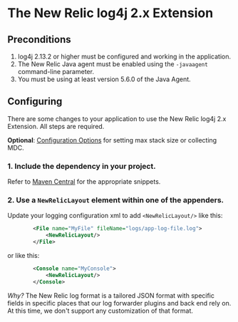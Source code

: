 # The New Relic log4j 2.x Extension

## Preconditions

1. log4j 2.13.2 or higher must be configured and working in the application.
2. The New Relic Java agent must be enabled using the `-javaagent` command-line parameter.
3. You must be using at least version 5.6.0 of the Java Agent.

## Configuring

There are some changes to your application to use the New Relic
log4j 2.x Extension. All steps are required.

**Optional**: [Configuration Options](..%2FREADME.md#configuration-options) for setting max stack size or collecting MDC.

### 1. Include the dependency in your project.

Refer to [Maven Central](https://search.maven.org/search?q=g:com.newrelic.logging%20a:log4j2) for the appropriate snippets.

### 2. Use a `NewRelicLayout` element within one of the appenders.

Update your logging configuration xml to add `<NewRelicLayout/>` like this:

```xml
        <File name="MyFile" fileName="logs/app-log-file.log">
            <NewRelicLayout/>
        </File>
```

or like this:

```xml
        <Console name="MyConsole">
            <NewRelicLayout/>
        </Console>
```

*Why?* The New Relic log format is a tailored JSON format with specific fields in specific places
        that our log forwarder plugins and back end rely on. At this time, we don't support any customization
        of that format.
```
